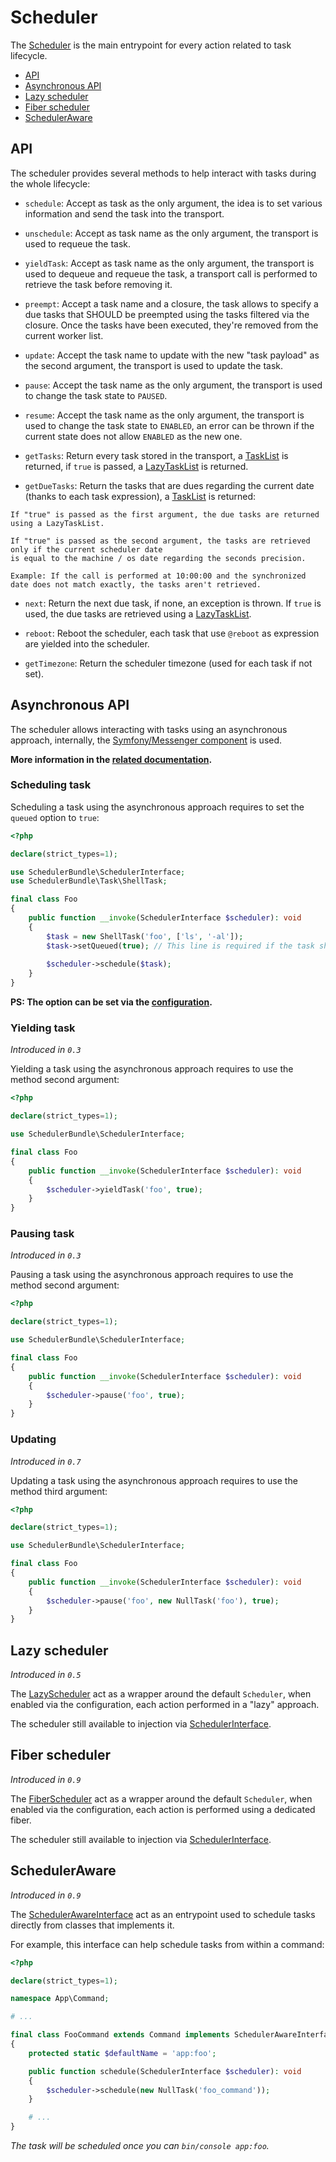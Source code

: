 # Scheduler

The [Scheduler](../src/Scheduler.php) is the main entrypoint for every action related to task lifecycle.

- [API](#api)
- [Asynchronous API](#asynchronous-api)
- [Lazy scheduler](#lazy-scheduler)
- [Fiber scheduler](#fiber-scheduler)
- [SchedulerAware](#scheduleraware)

## API

The scheduler provides several methods to help interact with tasks during the whole lifecycle:

- `schedule`: Accept as task as the only argument, the idea is to set various information and send the task
              into the transport.

- `unschedule`: Accept as task name as the only argument, the transport is used to requeue the task.

- `yieldTask`: Accept as task name as the only argument, the transport is used to dequeue and requeue the task,
               a transport call is performed to retrieve the task before removing it.

- `preempt`: Accept a task name and a closure, the task allows to specify a due tasks that SHOULD be preempted
             using the tasks filtered via the closure.
             Once the tasks have been executed, they're removed from the current worker list.

- `update`: Accept the task name to update with the new "task payload" as the second argument, 
            the transport is used to update the task.

- `pause`: Accept the task name as the only argument, the transport is used to change the task state to `PAUSED`.

- `resume`: Accept the task name as the only argument, the transport is used to change the task state to `ENABLED`,
            an error can be thrown if the current state does not allow `ENABLED` as the new one.

- `getTasks`: Return every task stored in the transport, a [TaskList](../src/Task/TaskList.php) is returned,
  if `true` is passed, a [LazyTaskList](../src/Task/LazyTaskList.php) is returned.

- `getDueTasks`: Return the tasks that are dues regarding the current date (thanks to each task expression),
                 a [TaskList](../src/Task/TaskList.php) is returned:

```text
If "true" is passed as the first argument, the due tasks are returned using a LazyTaskList.

If "true" is passed as the second argument, the tasks are retrieved only if the current scheduler date
is equal to the machine / os date regarding the seconds precision. 

Example: If the call is performed at 10:00:00 and the synchronized date does not match exactly, the tasks aren't retrieved.
```

- `next`: Return the next due task, if none, an exception is thrown.
          If `true` is used, the due tasks are retrieved using a [LazyTaskList](../src/Task/LazyTaskList.php).

- `reboot`: Reboot the scheduler, each task that use `@reboot` as expression are yielded into the scheduler.

- `getTimezone`: Return the scheduler timezone (used for each task if not set).

## Asynchronous API

The scheduler allows interacting with tasks using an asynchronous approach, internally, 
the [Symfony/Messenger component](https://symfony.com/doc/current/messenger.html) is used.

**More information in the [related documentation](messenger.md).**

### Scheduling task

Scheduling a task using the asynchronous approach requires to set the `queued` option to `true`:

```php
<?php

declare(strict_types=1);

use SchedulerBundle\SchedulerInterface;
use SchedulerBundle\Task\ShellTask;

final class Foo
{
    public function __invoke(SchedulerInterface $scheduler): void
    {
        $task = new ShellTask('foo', ['ls', '-al']);
        $task->setQueued(true); // This line is required if the task should be scheduled asynchronously
    
        $scheduler->schedule($task);
    }
}
```

**PS: The option can be set via the [configuration](tasks.md).**

### Yielding task

_Introduced in `0.3`_

Yielding a task using the asynchronous approach requires to use the method second argument:

```php
<?php

declare(strict_types=1);

use SchedulerBundle\SchedulerInterface;

final class Foo
{
    public function __invoke(SchedulerInterface $scheduler): void
    {
        $scheduler->yieldTask('foo', true);
    }
}
```

### Pausing task

_Introduced in `0.3`_

Pausing a task using the asynchronous approach requires to use the method second argument:

```php
<?php

declare(strict_types=1);

use SchedulerBundle\SchedulerInterface;

final class Foo
{
    public function __invoke(SchedulerInterface $scheduler): void
    {
        $scheduler->pause('foo', true);
    }
}
```

### Updating

_Introduced in `0.7`_

Updating a task using the asynchronous approach requires to use the method third argument:

```php
<?php

declare(strict_types=1);

use SchedulerBundle\SchedulerInterface;

final class Foo
{
    public function __invoke(SchedulerInterface $scheduler): void
    {
        $scheduler->pause('foo', new NullTask('foo'), true);
    }
}
```

## Lazy scheduler

_Introduced in `0.5`_

The [LazyScheduler](../src/LazyScheduler.php) act as a wrapper around
the default `Scheduler`, when enabled via the configuration, each action performed in a "lazy" approach.

The scheduler still available to injection via [SchedulerInterface](../src/SchedulerInterface.php).

## Fiber scheduler

_Introduced in `0.9`_

The [FiberScheduler](../src/FiberScheduler.php) act as a wrapper around
the default `Scheduler`, when enabled via the configuration, each action is performed using a dedicated fiber.

The scheduler still available to injection via [SchedulerInterface](../src/SchedulerInterface.php).

## SchedulerAware

_Introduced in `0.9`_

The [SchedulerAwareInterface](../src/SchedulerAwareInterface.php) act as an entrypoint used to schedule tasks directly 
from classes that implements it.

For example, this interface can help schedule tasks from within a command: 

```php
<?php

declare(strict_types=1);

namespace App\Command;

# ...

final class FooCommand extends Command implements SchedulerAwareInterface
{
    protected static $defaultName = 'app:foo';

    public function schedule(SchedulerInterface $scheduler): void
    {
        $scheduler->schedule(new NullTask('foo_command'));
    }

    # ...
}
```

_The task will be scheduled once you can `bin/console app:foo`._
